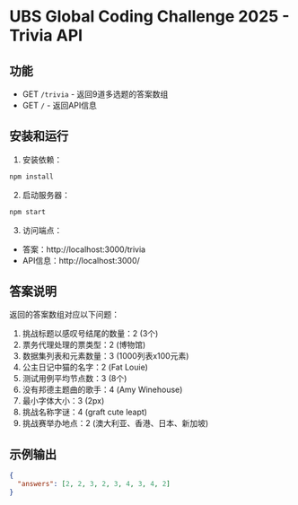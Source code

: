 # UBS Global Coding Challenge 2025 - Trivia API

## 功能

- GET `/trivia` - 返回9道多选题的答案数组
- GET `/` - 返回API信息

## 安装和运行

1. 安装依赖：
```bash
npm install
```

2. 启动服务器：
```bash
npm start
```

3. 访问端点：
- 答案：http://localhost:3000/trivia
- API信息：http://localhost:3000/

## 答案说明

返回的答案数组对应以下问题：
1. 挑战标题以感叹号结尾的数量：2 (3个)
2. 票务代理处理的票类型：2 (博物馆)
3. 数据集列表和元素数量：3 (1000列表x100元素)
4. 公主日记中猫的名字：2 (Fat Louie)
5. 测试用例平均节点数：3 (8个)
6. 没有邦德主题曲的歌手：4 (Amy Winehouse)
7. 最小字体大小：3 (2px)
8. 挑战名称字谜：4 (graft cute leapt)
9. 挑战赛举办地点：2 (澳大利亚、香港、日本、新加坡)

## 示例输出

```json
{
  "answers": [2, 2, 3, 2, 3, 4, 3, 4, 2]
}
```